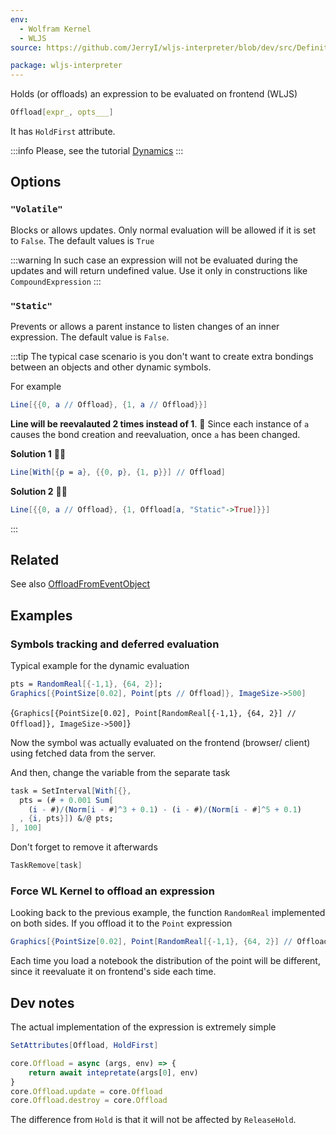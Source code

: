 ```yaml
---
env:
  - Wolfram Kernel
  - WLJS
source: https://github.com/JerryI/wljs-interpreter/blob/dev/src/Definitions.wl

package: wljs-interpreter
---
```

Holds (or offloads) an expression to be evaluated on frontend (WLJS)

```mathematica
Offload[expr_, opts___]
```

It has `HoldFirst` attribute. 

:::info
Please, see the tutorial [Dynamics](frontend/Dynamics.md)
:::

## Options
### `"Volatile"`
Blocks or allows updates. Only normal evaluation will be allowed if it is set to `False`. The default values is `True`

:::warning
In such case an expression will not be evaluated during the updates and will return undefined value. Use it only in constructions like `CompoundExpression`
:::

### `"Static"`
Prevents or allows a parent instance to listen changes of an inner expression. The default value is `False`. 

:::tip
The typical case scenario is you don't want to create extra bondings between an objects and other dynamic symbols.

For example

```mathematica
Line[{{0, a // Offload}, {1, a // Offload}}]
```
__Line will be reevalauted 2 times instead of 1__. 🔔 Since each instance of `a` causes the bond creation and reevaluation, once `a` has been changed.

__Solution 1__ 👍🏼
```mathematica
Line[With[{p = a}, {{0, p}, {1, p}}] // Offload]
```

__Solution 2__ 👍🏼
```mathematica
Line[{{0, a // Offload}, {1, Offload[a, "Static"->True]}}]
```



:::

## Related
See also [OffloadFromEventObject](frontend/Reference/Interpreter/OffloadFromEventObject.md)

## Examples
### Symbols tracking and deferred evaluation
Typical example for the dynamic evaluation

```mathematica
pts = RandomReal[{-1,1}, {64, 2}];
Graphics[{PointSize[0.02], Point[pts // Offload]}, ImageSize->500]
```

<Wl >{`Graphics[{PointSize[0.02], Point[RandomReal[{-1,1}, {64, 2}] // Offload]}, ImageSize->500]`}</Wl>

Now the symbol was actually evaluated on the frontend (browser/ client) using fetched data from the server.

And then, change the variable from the separate task
```mathematica
task = SetInterval[With[{},
  pts = (# + 0.001 Sum[
    (i - #)/(Norm[i - #]^3 + 0.1) - (i - #)/(Norm[i - #]^5 + 0.1)
  , {i, pts}]) &/@ pts;
], 100]
```

Don't forget to remove it afterwards
```mathematica
TaskRemove[task]
```

### Force WL Kernel to offload an expression 
Looking back to the previous example, the function  `RandomReal` implemented on both sides. If you offload it to the `Point` expression

```mathematica
Graphics[{PointSize[0.02], Point[RandomReal[{-1,1}, {64, 2}] // Offload]}]
```

Each time you load a notebook the distribution of the point will be different, since it reevaluate it on frontend's side each time.

## Dev notes
The actual implementation of the expression is extremely simple
```mathematica
SetAttributes[Offload, HoldFirst]
```

```js
core.Offload = async (args, env) => {
	return await intepretate(args[0], env)
}
core.Offload.update = core.Offload
core.Offload.destroy = core.Offload
```

The difference from `Hold` is that it will not be affected by `ReleaseHold`.